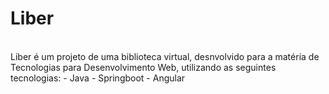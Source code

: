 <h1>Liber</h1>
<br>
Liber é um projeto de uma biblioteca virtual, desnvolvido para a matéria de Tecnologias para Desenvolvimento Web, utilizando as seguintes tecnologias:
- Java
- Springboot
- Angular
